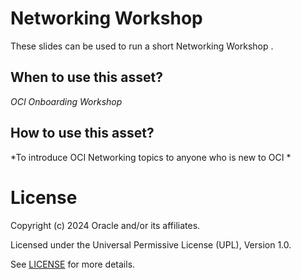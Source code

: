 # Networking Workshop
 
These slides can be used to run a short Networking Workshop .
 
## When to use this asset?
 
*OCI Onboarding Workshop*
 
## How to use this asset?
 
*To introduce OCI Networking topics to anyone who is new to OCI *
 
# License

Copyright (c) 2024 Oracle and/or its affiliates.

Licensed under the Universal Permissive License (UPL), Version 1.0.

See [LICENSE](https://github.com/oracle-devrel/technology-engineering/blob/main/LICENSE) for more details.

